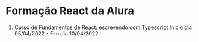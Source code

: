# Formação React da Alura

1. [Curso de Fundamentos de React: escrevendo com Typescript](https://github.com/HenriqueCCdA/FormacaoReactAlura) Inicio dia 05/04/2022 - Fim dia 10/04/2022
